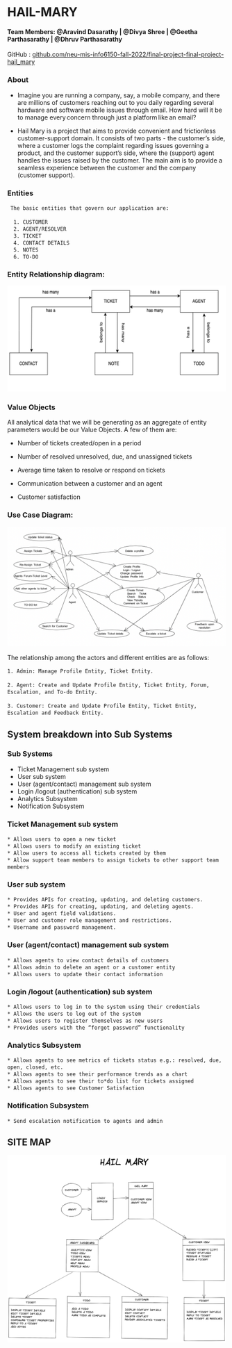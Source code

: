 # HAIL-MARY

#### Team Members: @Aravind Dasarathy | @Divya Shree | @Geetha Parthasarathy | @Dhruv Parthasarathy 

 

GitHub : [github.com/neu-mis-info6150-fall-2022/final-project-final-project-hail_mary ]( https://github.com/neu-mis-info6150-fall-2022/final-project-final-project-hail_mary)


### About

  * Imagine you are running a company, say, a mobile company, and there are millions of customers reaching out to you daily regarding several hardware and    software mobile issues through email. How hard will it be to manage every concern through just a platform like an email?  

  * Hail Mary is a project that aims to provide convenient and frictionless customer-support domain. It consists of two parts - the customer’s side, where     a customer logs the complaint regarding issues governing a product, and the customer support’s side, where the (support) agent handles the issues           raised by the customer. The main aim is to provide a seamless experience between the customer and the company (customer support).  
  
### Entities

     The basic entities that govern our application are:  

      1. CUSTOMER 
      2. AGENT/RESOLVER 
      3. TICKET 
      4. CONTACT DETAILS 
      5. NOTES 
      6. TO-DO 
      

### Entity Relationship diagram: 

![ERDiagram](/images/ER-Diagram.png "ERDiagram") 


### Value Objects 

  All analytical data that we will be generating as an aggregate of entity parameters would be our Value Objects. A few of them are:  

   * Number of tickets created/open in a period  

   * Number of resolved unresolved, due, and unassigned tickets  

   * Average time taken to resolve or respond on tickets  

   * Communication between a customer and an agent 

   * Customer satisfaction 


### Use Case Diagram:

![UseCaseDiagram](/images/Use-CaseDiagram.png "UseCaseDiagram") 


The relationship among the actors and different entities are as follows:  

    1. Admin: Manage Profile Entity, Ticket Entity. 

    2. Agent: Create and Update Profile Entity, Ticket Entity, Forum, Escalation, and To-do Entity. 

    3. Customer: Create and Update Profile Entity, Ticket Entity, Escalation and Feedback Entity. 








## System breakdown into Sub Systems

### Sub Systems  

  *	Ticket Management sub system 
  *	User sub system
  *	User (agent/contact) management sub system 
  *	Login /logout (authentication) sub system 
  *	Analytics Subsystem 
  *	Notification Subsystem 

### Ticket Management sub system 
    * Allows users to open a new ticket  
    * Allows users to modify an existing ticket 
    * Allow users to access all tickets created by them 
    * Allow support team members to assign tickets to other support team members 

### User sub system
    * Provides APIs for creating, updating, and deleting customers. 
    * Provides APIs for creating, updating, and deleting agents. 
    * User and agent field validations. 
    * User and customer role management and restrictions. 
    * Username and password management. 

### User (agent/contact) management sub system 
    * Allows agents to view contact details of customers
    * Allows admin to delete an agent or a customer entity
    * Allows users to update their contact information


### Login /logout (authentication) sub system
    * Allows users to log in to the system using their credentials 
    * Allows the users to log out of the system 
    * Allows users to register themselves as new users 
    * Provides users with the “forgot password” functionality 

### Analytics Subsystem 
    * Allows agents to see metrics of tickets status e.g.: resolved, due, open, closed, etc. 
    * Allows agents to see their performance trends as a chart 
    * Allows agents to see their to*do list for tickets assigned 
    * Allows agents to see Customer Satisfaction 

### Notification Subsystem 
    * Send escalation notification to agents and admin 


## SITE MAP


![SiteMap](/images/SiteMap.png "SiteMap") 

